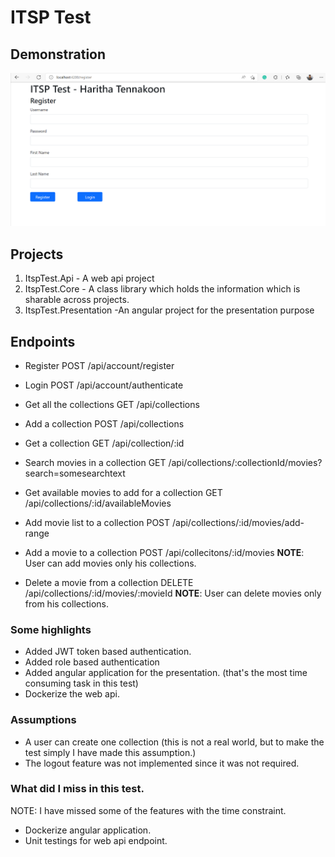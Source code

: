 # ITSP Test

## Demonstration

[![Demo](https://github.com/hbtmrt/ItspTest/blob/main/ItspTest/itsp-demo.gif "Demo")](https://github.com/hbtmrt/ItspTest/blob/main/ItspTest/itsp-demo.gif "Demo")

## Projects
1. ItspTest.Api - A web api project
2. ItspTest.Core - A class library which holds the information which is sharable across projects.
3. ItspTest.Presentation -An angular project for the presentation purpose

## Endpoints
- Register 
POST /api/account/register

- Login
POST /api/account/authenticate

- Get all the collections
GET /api/collections

- Add a collection
POST /api/collections

- Get a collection
GET /api/collection/:id

- Search movies in a collection
GET /api/collections/:collectionId/movies?search=somesearchtext

- Get available movies to add for a collection
GET /api/collections/:id/availableMovies

- Add movie list to a collection
POST /api/collections/:id/movies/add-range

- Add a movie to a collection
POST /api/collecitons/:id/movies
**NOTE**: User can add movies only his collections.

- Delete a movie from a collection
DELETE /api/collections/:id/movies/:movieId
**NOTE**: User can delete movies only from his collections.

### Some highlights
- Added JWT token based authentication.
- Added role based authentication
- Added angular application for the presentation. (that's the most time consuming task in this test)
- Dockerize the web api.

### Assumptions
- A user can create one collection (this is not a real world, but to make the test simply I have made this assumption.)
- The logout feature was not implemented since it was not required.


### What did I miss in this test.
NOTE: I have missed some of the features with the time constraint.
- Dockerize angular application.
- Unit testings for web api endpoint.
